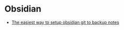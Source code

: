# Obsidian
- [The easiest way to setup obsidian git to backup notes](https://forum.obsidian.md/t/the-easiest-way-to-setup-obsidian-git-to-backup-notes/51429)
